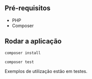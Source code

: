 ## Pré-requisitos
 * PHP
 * Composer

## Rodar a aplicação

```bash
composer install
```

```bash
composer test
```

Exemplos de utilização estão em testes.
